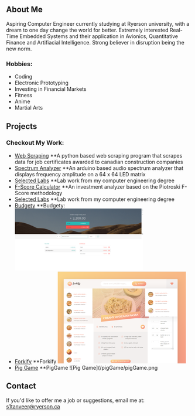 ## About Me

Aspiring Computer Engineer currently studying at Ryerson university, with a dream to one day change the world for better. Extremely interested Real-Time Embedded Systems and their application in Avionics, Quantitative Finance and Artifiacial Intelligence. Strong believer in disruption being the new norm. 

### Hobbies:
* Coding 
* Electronic Prototyping
* Investing in Financial Markets
* Fitness
* Anime 
* Martial Arts

## Projects

### Checkout My Work:
* [Web Scraping](https://sarmadtanveer.github.io/dcn-scraping/)
  **A python based web scraping program that scrapes data for job certificates awarded to canadian construction companies
* [Spectrum Analyzer](https://sarmadtanveer.github.io/spectrum-analyzer/)
  **An arduino based audio spectrum analyzer that displays frequency amplitude on a 64 x 64 LED matrix
* [Selected Labs](https://sarmadtanveer.github.io/labs/)
  **Lab work from my computer engineering degree
* [F-Score Calculator](https://sarmadtanveer.github.io/F-Score-Calculator/)
  **An investment analyzer based on the Piotroski F-Score methodology
* [Selected Labs](https://sarmadtanveer.github.io/labs/)
  **Lab work from my computer engineering degree
* [Budgety](/Budgety/index.html)
  **Budgety: ![Budgety](/Budgety/Budgety.png)
* [Forkify](/forkify/index.html)
  **Forkify ![Forkify](/forkify/img/forkify.png)
* [Pig Game](/pigGame/index.html)
  **PigGame ![Pig Game](/pigGame/pigGame.png

## Contact

If you'd like to offer me a job or suggestions, email me at: s1tanveer@ryerson.ca
